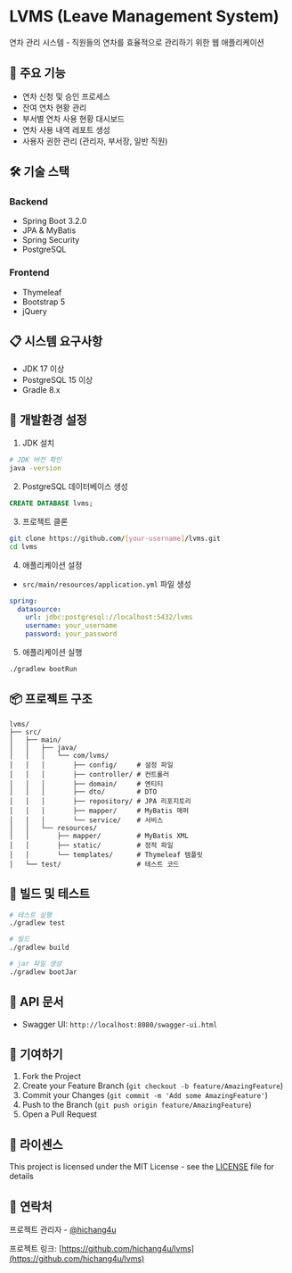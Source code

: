 # LVMS (Leave Management System)

연차 관리 시스템 - 직원들의 연차를 효율적으로 관리하기 위한 웹 애플리케이션

## 🚀 주요 기능

- 연차 신청 및 승인 프로세스
- 잔여 연차 현황 관리
- 부서별 연차 사용 현황 대시보드
- 연차 사용 내역 레포트 생성
- 사용자 권한 관리 (관리자, 부서장, 일반 직원)

## 🛠 기술 스택

### Backend
- Spring Boot 3.2.0
- JPA & MyBatis
- Spring Security
- PostgreSQL

### Frontend
- Thymeleaf
- Bootstrap 5
- jQuery

## 📋 시스템 요구사항

- JDK 17 이상
- PostgreSQL 15 이상
- Gradle 8.x

## 🔧 개발환경 설정

1. JDK 설치
```bash
# JDK 버전 확인
java -version
```

2. PostgreSQL 데이터베이스 생성
```sql
CREATE DATABASE lvms;
```

3. 프로젝트 클론
```bash
git clone https://github.com/[your-username]/lvms.git
cd lvms
```

4. 애플리케이션 설정
- `src/main/resources/application.yml` 파일 생성
```yaml
spring:
  datasource:
    url: jdbc:postgresql://localhost:5432/lvms
    username: your_username
    password: your_password
```

5. 애플리케이션 실행
```bash
./gradlew bootRun
```

## 📦 프로젝트 구조

```
lvms/
├── src/
│   ├── main/
│   │   ├── java/
│   │   │   └── com/lvms/
│   │   │       ├── config/     # 설정 파일
│   │   │       ├── controller/ # 컨트롤러
│   │   │       ├── domain/     # 엔티티
│   │   │       ├── dto/        # DTO
│   │   │       ├── repository/ # JPA 리포지토리
│   │   │       ├── mapper/     # MyBatis 매퍼
│   │   │       └── service/    # 서비스
│   │   └── resources/
│   │       ├── mapper/         # MyBatis XML
│   │       ├── static/         # 정적 파일
│   │       └── templates/      # Thymeleaf 템플릿
│   └── test/                   # 테스트 코드
```

## 🔨 빌드 및 테스트

```bash
# 테스트 실행
./gradlew test

# 빌드
./gradlew build

# jar 파일 생성
./gradlew bootJar
```

## 📝 API 문서

- Swagger UI: `http://localhost:8080/swagger-ui.html`

## 🤝 기여하기

1. Fork the Project
2. Create your Feature Branch (`git checkout -b feature/AmazingFeature`)
3. Commit your Changes (`git commit -m 'Add some AmazingFeature'`)
4. Push to the Branch (`git push origin feature/AmazingFeature`)
5. Open a Pull Request

## 📜 라이센스

This project is licensed under the MIT License - see the [LICENSE](LICENSE) file for details

## 👥 연락처

프로젝트 관리자 - [@hichang4u](https://github.com/hichang4u)

프로젝트 링크: [https://github.com/hichang4u/lvms](https://github.com/hichang4u/lvms)
